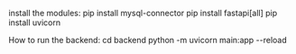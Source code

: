 install the modules:
  pip install mysql-connector
  pip install fastapi[all]
  pip install uvicorn


How to run the backend:
  cd backend
  python -m uvicorn main:app --reload
